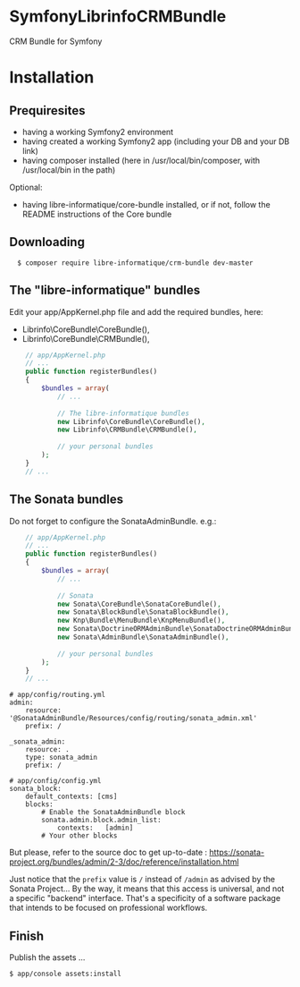 # SymfonyLibrinfoCRMBundle
CRM Bundle for Symfony

Installation
============

Prequiresites
-------------

* having a working Symfony2 environment
* having created a working Symfony2 app (including your DB and your DB link)
* having composer installed (here in /usr/local/bin/composer, with /usr/local/bin in the path)

Optional:
* having libre-informatique/core-bundle installed, or if not, follow the README instructions of the Core bundle 

Downloading
-----------

```
  $ composer require libre-informatique/crm-bundle dev-master
```

The "libre-informatique" bundles
---------------------------------

Edit your app/AppKernel.php file and add the required bundles, here:
* Librinfo\CoreBundle\CoreBundle(),
* Librinfo\CoreBundle\CRMBundle(),

```php
    // app/AppKernel.php
    // ...
    public function registerBundles()
    {
        $bundles = array(
            // ...
            
            // The libre-informatique bundles
            new Librinfo\CoreBundle\CoreBundle(),
            new Librinfo\CRMBundle\CRMBundle(),
            
            // your personal bundles
        );
    }
    // ...
```

The Sonata bundles
------------------

Do not forget to configure the SonataAdminBundle. e.g.:

```php
    // app/AppKernel.php
    // ...
    public function registerBundles()
    {
        $bundles = array(
            // ...
            
            // Sonata
            new Sonata\CoreBundle\SonataCoreBundle(),
            new Sonata\BlockBundle\SonataBlockBundle(),
            new Knp\Bundle\MenuBundle\KnpMenuBundle(),
            new Sonata\DoctrineORMAdminBundle\SonataDoctrineORMAdminBundle(),
            new Sonata\AdminBundle\SonataAdminBundle(),
            
            // your personal bundles
        );
    }
    // ...
```

```
# app/config/routing.yml
admin:
    resource: '@SonataAdminBundle/Resources/config/routing/sonata_admin.xml'
    prefix: /
  
_sonata_admin:
    resource: .
    type: sonata_admin
    prefix: /
```

```
# app/config/config.yml
sonata_block:
    default_contexts: [cms]
    blocks:
        # Enable the SonataAdminBundle block
        sonata.admin.block.admin_list:
            contexts:   [admin]
        # Your other blocks
```

But please, refer to the source doc to get up-to-date :
https://sonata-project.org/bundles/admin/2-3/doc/reference/installation.html

Just notice that the ```prefix``` value is ```/``` instead of ```/admin``` as advised by the Sonata Project... By the way, it means that this access is universal, and not a specific "backend" interface. That's a specificity of a software package that intends to be focused on professional workflows.

Finish
------

Publish the assets ...

```
$ app/console assets:install
```

